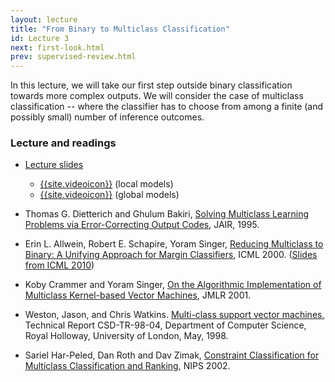 ```yaml
--- 
layout: lecture
title: "From Binary to Multiclass Classification"
id: Lecture 3
next: first-look.html
prev: supervised-review.html
---
```



In this lecture, we will take our first step outside binary
classification towards more complex outputs. We will consider the case
of multiclass classification -- where the classifier has to choose
from among a finite (and possibly small) number of inference outcomes.


### Lecture and readings

* [Lecture slides]({{site.lectures}}/slides/multiclass/multiclass-full.pdf)
  * [{{site.videoicon}}](https://youtu.be/oxJKXHyD-KI)  (local models)
  * [{{site.videoicon}}](https://youtu.be/pvjCkf89w-M) (global models)


* Thomas G. Dietterich and Ghulum Bakiri, [Solving Multiclass Learning Problems via Error-Correcting Output Codes](https://www.cs.cmu.edu/afs/cs/project/jair/pub/volume2/dietterich95a.pdf), JAIR, 1995.
* Erin L. Allwein, Robert E. Schapire, Yoram Singer, [Reducing Multiclass to Binary: A Unifying Approach for Margin Classifiers](http://www.jmlr.org/papers/volume1/allwein00a/allwein00a.pdf), ICML 2000. ([Slides from ICML 2010](http://www.cs.princeton.edu/~schapire/talks/ecoc-icml10.pdf))
* Koby Crammer and Yoram Singer, [On the Algorithmic Implementation of Multiclass Kernel-based Vector Machines](http://jmlr.csail.mit.edu/papers/volume2/crammer01a/crammer01a.pdf), JMLR 2001.
* Weston, Jason, and Chris Watkins. [Multi-class support vector machines.](http://citeseerx.ist.psu.edu/viewdoc/download?doi=10.1.1.50.9594&rep=rep1&type=pdf) Technical Report CSD-TR-98-04, Department of Computer Science, Royal Holloway, University of London, May, 1998.
* Sariel Har-Peled, Dan Roth and Dav Zimak, [Constraint Classification for Multiclass Classification and Ranking](http://papers.nips.cc/paper/2295-constraint-classification-for-multiclass-classification-and-ranking.pdf), NIPS 2002.

